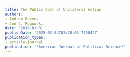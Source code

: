 ```yaml
---
title: The Public Cost of Unilateral Action
authors:
- Andrew Reeves
- Jon C. Rogowski
date: '2018-01-01'
publishDate: '2025-02-04T03:28:02.745042Z'
publication_types:
- article-journal
publication: '*American Journal of Political Science*'
---
```

